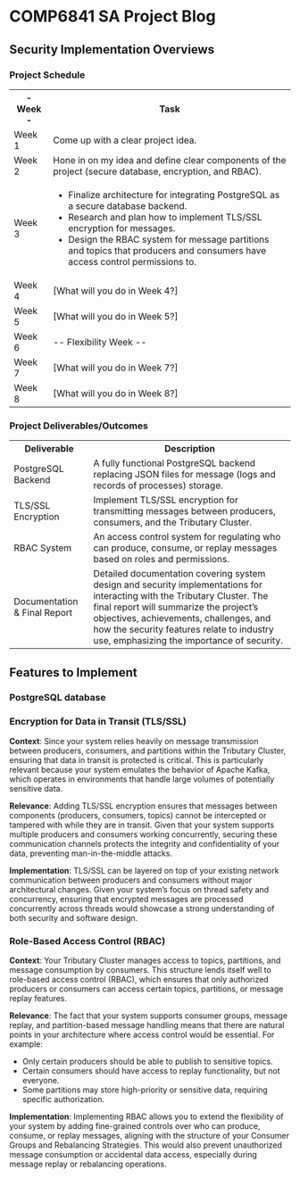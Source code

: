 # COMP6841 SA Project Blog
## Security Implementation Overviews
### Project Schedule
<table>
  <tr>
    <th>-  Week  -</th>
    <th>Task</th>
  </tr>
  <tr>
    <td>Week 1</td>
    <td>Come up with a clear project idea.</td>
  </tr>
  <tr>
    <td>Week 2</td>
    <td>Hone in on my idea and define clear components of the project (secure database, encryption, and RBAC).</td>
  </tr>
  <tr>
    <td>Week 3</td>
    <td>
      <ul>
        <li>Finalize architecture for integrating PostgreSQL as a secure database backend.</li>
        <li>Research and plan how to implement TLS/SSL encryption for messages.</li>
        <li>Design the RBAC system for message partitions and topics that producers and consumers have access control permissions to.</li>
      </ul>
    </td>
  </tr>
  <tr>
    <td>Week 4</td>
    <td>[What will you do in Week 4?]</td>
  </tr>
  <tr>
    <td>Week 5</td>
    <td>[What will you do in Week 5?]</td>
  </tr>
  <tr>
    <td>Week 6</td>
    <td>-- Flexibility Week --</td>
  </tr>
  <tr>
    <td>Week 7</td>
    <td>[What will you do in Week 7?]</td>
  </tr>
  <tr>
    <td>Week 8</td>
    <td>[What will you do in Week 8?]</td>
  </tr>
</table>

### Project Deliverables/Outcomes
<table>
  <tr>
    <th>Deliverable</th>
    <th>Description</th>
  </tr>
  <tr>
    <td>PostgreSQL Backend</td>
    <td>A fully functional PostgreSQL backend replacing JSON files for message (logs and records of processes) storage.</td>
  </tr>
  <tr>
    <td>TLS/SSL Encryption</td>
    <td>Implement TLS/SSL encryption for transmitting messages between producers, consumers, and the Tributary Cluster.</td>
  </tr>
  <tr>
    <td>RBAC System</td>
    <td>An access control system for regulating who can produce, consume, or replay messages based on roles and permissions.</td>
  </tr>
  <tr>
    <td>Documentation & Final Report</td>
    <td>
      Detailed documentation covering system design and security implementations for interacting with the Tributary Cluster. 
      The final report will summarize the project’s objectives, achievements, challenges, and how the security features relate to industry use, 
      emphasizing the importance of security.
    </td>
  </tr>
</table>


## Features to Implement

### PostgreSQL database

### Encryption for Data in Transit (TLS/SSL)
**Context**: Since your system relies heavily on message transmission between producers, consumers, and partitions within the Tributary Cluster, ensuring that data in transit is protected is critical. This is particularly relevant because your system emulates the behavior of Apache Kafka, which operates in environments that handle large volumes of potentially sensitive data.

**Relevance**: Adding TLS/SSL encryption ensures that messages between components (producers, consumers, topics) cannot be intercepted or tampered with while they are in transit. Given that your system supports multiple producers and consumers working concurrently, securing these communication channels protects the integrity and confidentiality of your data, preventing man-in-the-middle attacks.

**Implementation**: TLS/SSL can be layered on top of your existing network communication between producers and consumers without major architectural changes. Given your system’s focus on thread safety and concurrency, ensuring that encrypted messages are processed concurrently across threads would showcase a strong understanding of both security and software design.

### Role-Based Access Control (RBAC)
**Context**: Your Tributary Cluster manages access to topics, partitions, and message consumption by consumers. This structure lends itself well to role-based access control (RBAC), which ensures that only authorized producers or consumers can access certain topics, partitions, or message replay features.

**Relevance**: The fact that your system supports consumer groups, message replay, and partition-based message handling means that there are natural points in your architecture where access control would be essential. For example:
- Only certain producers should be able to publish to sensitive topics.
- Certain consumers should have access to replay functionality, but not everyone.
- Some partitions may store high-priority or sensitive data, requiring specific authorization.

**Implementation**: Implementing RBAC allows you to extend the flexibility of your system by adding fine-grained controls over who can produce, consume, or replay messages, aligning with the structure of your Consumer Groups and Rebalancing Strategies. This would also prevent unauthorized message consumption or accidental data access, especially during message replay or rebalancing operations.
